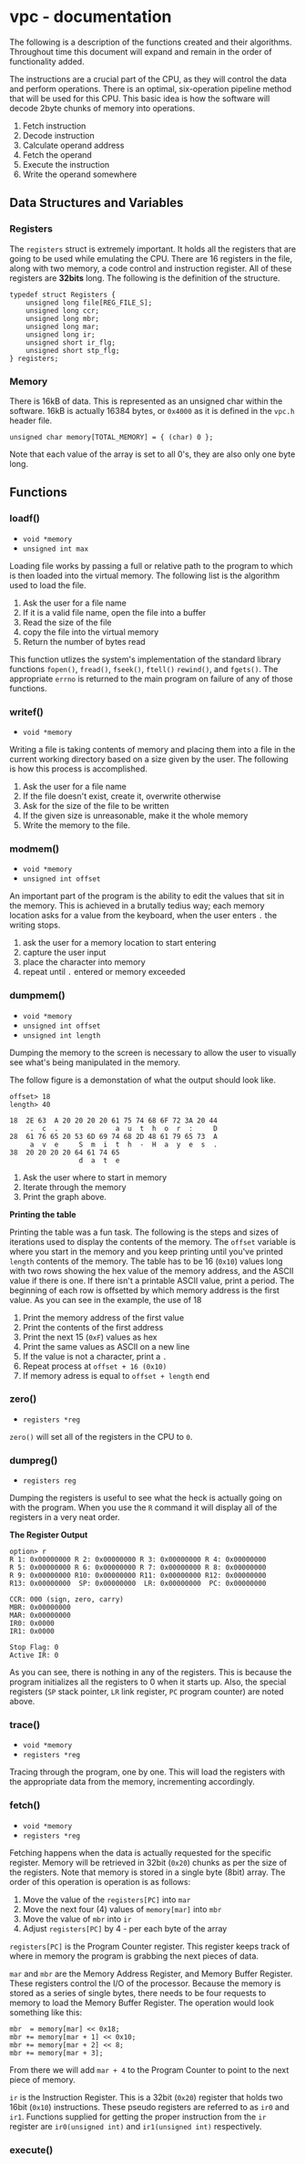 # vpc - documentation

The following is a description of the functions created and their
algorithms. Throughout time this document will expand and remain in the
order of functionality added.

The instructions are a crucial part of the CPU, as they will control
the data and perform operations. There is an optimal, six-operation
pipeline method that will be used for this CPU. This basic idea is how
the software will decode 2byte chunks of memory into operations.

1. Fetch instruction
2. Decode instruction
3. Calculate operand address
4. Fetch the operand
5. Execute the instruction
6. Write the operand somewhere

## Data Structures and Variables

### Registers

The `registers` struct is extremely important. It holds all the
registers that are going to be used while emulating the CPU. There are
16 registers in the file, along with two memory, a code control and
instruction register. All of these registers are **32bits** long. The
following is the definition of the structure.

    typedef struct Registers {
        unsigned long file[REG_FILE_S];
        unsigned long ccr;
        unsigned long mbr;
        unsigned long mar;
        unsigned long ir;
        unsigned short ir_flg;
        unsigned short stp_flg;
    } registers;

### Memory

There is 16kB of data. This is represented as an unsigned char within
the software. 16kB is actually 16384 bytes, or `0x4000` as it is
defined in the `vpc.h` header file.

    unsigned char memory[TOTAL_MEMORY] = { (char) 0 };

Note that each value of the array is set to all 0's, they are also only
one byte long.

## Functions

### loadf()

* `void *memory`
* `unsigned int max`

Loading file works by passing a full or relative path to the program
to which is then loaded into the virtual memory. The following list is
the algorithm used to load the file.

1. Ask the user for a file name
2. If it is a valid file name, open the file into a buffer
3. Read the size of the file
4. copy the file into the virtual memory
5. Return the number of bytes read

This function utlizes the system's implementation of the standard
library functions `fopen()`, `fread()`, `fseek()`, `ftell()`
 `rewind()`, and  `fgets()`. The appropriate `errno` is returned
to the main program on failure of any of those functions. 

### writef()

* `void *memory`

Writing a file is taking contents of memory and placing them into a
file in the current working directory based on a size given by the
user. The following is how this process is accomplished.

1. Ask the user for a file name
2. If the file doesn't exist, create it, overwrite otherwise
3. Ask for the size of the file to be written
4. If the given size is unreasonable, make it the whole memory
5. Write the memory to the file.

### modmem()

* `void *memory`
* `unsigned int offset`

An important part of the program is the ability to edit the values
that sit in the memory. This is achieved in a brutally tedius way;
each memory location asks for a value from the keyboard, when the
user enters `.` the writing stops.

1. ask the user for a memory location to start entering
2. capture the user input
3. place the character into memory
4. repeat until `.` entered or memory exceeded

### dumpmem()

* `void *memory`
* `unsigned int offset`
* `unsigned int length`

Dumping the memory to the screen is necessary to allow the user to
visually see what's being manipulated in the memory.

The follow figure is a demonstation of what the output should look
like.

    offset> 18
    length> 40
    
    18  2E 63  A 20 20 20 20 61 75 74 68 6F 72 3A 20 44 
         .  c  .              a  u  t  h  o  r  :     D 
    28  61 76 65 20 53 6D 69 74 68 2D 48 61 79 65 73  A 
         a  v  e     S  m  i  t  h  -  H  a  y  e  s  . 
    38  20 20 20 20 64 61 74 65 
                     d  a  t  e

1. Ask the user where to start in memory
2. Iterate through the memory 
3. Print the graph above.

**Printing the table**

Printing the table was a fun task. The following is the steps and
sizes of iterations used to display the contents of the memory. The
`offset` variable is where you start in the memory and you keep
printing until you've printed `length` contents of the memory. The
table has to be 16 (`0x10`) values long with two rows showing the
hex value of the memory address, and the ASCII value if there is one.
If there isn't a printable ASCII value, print a period. The beginning
of each row is offsetted by which memory address is the first value. As
you can see in the example, the use of 18

1. Print the memory address of the first value
2. Print the contents of the first address
3. Print the next 15 (`0xF`) values as hex
4. Print the same values as ASCII on a new line
5. If the value is not a character, print a `.`
6. Repeat process at `offset + 16 (0x10)`
7. If memory adress is equal to `offset + length` end

### zero()

* `registers *reg`

`zero()` will set all of the registers in the CPU to `0`.

### dumpreg()

* `registers reg`

Dumping the registers is useful to see what the heck is actually going
on with the program. When you use the `R` command it will display all
of the registers in a very neat order.

**The Register Output**

    option> r
    R 1: 0x00000000 R 2: 0x00000000 R 3: 0x00000000 R 4: 0x00000000 
    R 5: 0x00000000 R 6: 0x00000000 R 7: 0x00000000 R 8: 0x00000000 
    R 9: 0x00000000 R10: 0x00000000 R11: 0x00000000 R12: 0x00000000 
    R13: 0x00000000  SP: 0x00000000  LR: 0x00000000  PC: 0x00000000
    
    CCR: 000 (sign, zero, carry)
    MBR: 0x00000000
    MAR: 0x00000000
    IR0: 0x0000
    IR1: 0x0000
    
    Stop Flag: 0
    Active IR: 0

As you can see, there is nothing in any of the registers. This is
because the program initializes all the registers to 0 when it starts
up. Also, the special registers (`SP` stack pointer, `LR` link
register, `PC` program counter) are noted above.

### trace()

* `void *memory`
* `registers *reg`

Tracing through the program, one by one. This will load the registers
with the appropriate data from the memory, incrementing accordingly.

### fetch()

* `void *memory`
* `registers *reg`

Fetching happens when the data is actually requested for the specific
register. Memory will be retrieved in 32bit (`0x20`) chunks as per the
size of the registers. Note that memory is stored in a single byte
(8bit) array. The order of this operation is operation is as follows:

1. Move the value of the `registers[PC]` into `mar`
2. Move the next four (4) values of `memory[mar]` into `mbr`
3. Move the value of `mbr` into `ir`
4. Adjust `registers[PC]` by 4 - per each byte of the array

`registers[PC]` is the Program Counter register. This register keeps
track of where in memory the program is grabbing the next pieces of
data.

`mar` and `mbr` are the Memory Address Register, and Memory Buffer
Register. These registers control the I/O of the processor. Because
the memory is stored as a series of single bytes, there needs to be
four requests to memory to load the Memory Buffer Register. The
operation would look something like this:

    mbr  = memory[mar] << 0x18;
    mbr += memory[mar + 1] << 0x10;
    mbr += memory[mar + 2] << 8;
    mbr += memory[mar + 3];

From there we will add `mar + 4` to the Program Counter to point to the
next piece of memory.

`ir` is the Instruction Register. This is a 32bit (`0x20`) register
that holds two 16bit (`0x10`) instructions. These pseudo registers are
referred to as `ir0` and `ir1`. Functions supplied for getting the
proper instruction from the `ir` register are `ir0(unsigned int)` and
`ir1(unsigned int)` respectively.

### execute()
